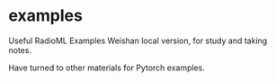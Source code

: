 # examples
Useful RadioML Examples
Weishan local version, for study and taking notes.

Have turned to other materials for Pytorch examples.
